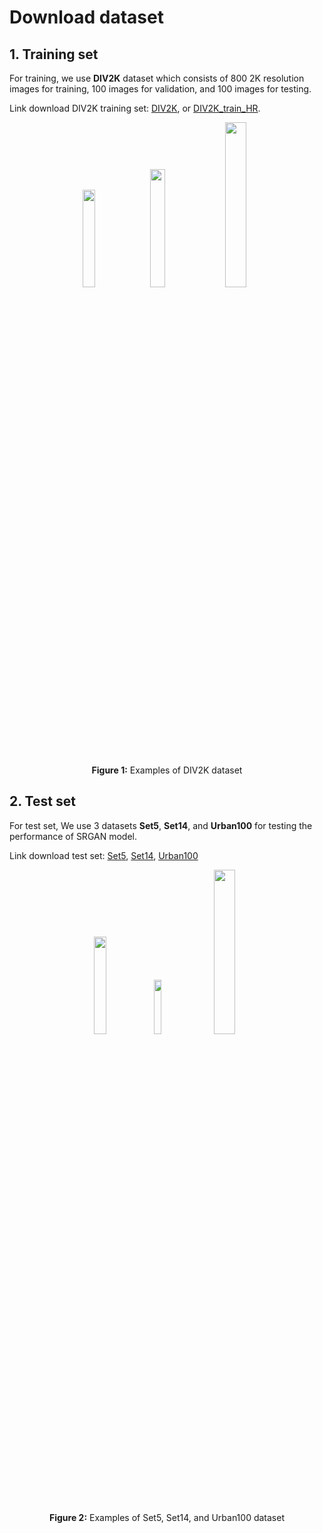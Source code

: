 # Download dataset
## 1. Training set
For training, we use **DIV2K** dataset which consists of 800 2K resolution images for training, 100 images for validation, and 100 images for testing.

Link download DIV2K training set: [DIV2K](https://data.vision.ee.ethz.ch/cvl/DIV2K/), or [DIV2K_train_HR](http://data.vision.ee.ethz.ch/cvl/DIV2K/DIV2K_train_HR.zip).

<div align="center">
  <img src="https://user-images.githubusercontent.com/83662223/179549841-d6af3432-aec7-4aa5-aba4-990c1c47b189.png" width="20%" height="20%" />
  <img src="https://user-images.githubusercontent.com/83662223/179551311-fe9e0da3-1121-4ba0-88fb-e90856e4faab.png" width="22%" height="22%" />
  <img src="https://user-images.githubusercontent.com/83662223/179551673-bcd1d20a-6524-452d-b4e6-7cee2339172b.png" width="26%" height="26%" />
</div>

<p align="center">
    <strong>Figure 1:</strong> Examples of DIV2K dataset
</p>

## 2. Test set
For test set, We use 3 datasets **Set5**, **Set14**, and **Urban100** for testing the performance of SRGAN model.

Link download test set: [Set5](https://uofi.box.com/shared/static/kfahv87nfe8ax910l85dksyl2q212voc.ziphttp://people.rennes.inria.fr/Aline.Roumy/results/SR_BMVC12.html), [Set14](https://uofi.box.com/shared/static/igsnfieh4lz68l926l8xbklwsnnk8we9.zip), [Urban100](https://uofi.box.com/shared/static/65upg43jjd0a4cwsiqgl6o6ixube6klm.zip)

<div align="center">
  <img src="https://user-images.githubusercontent.com/83662223/179556191-3ec8602d-9137-4a60-9d28-90b04e75279c.png" width="20%" height="20%" />
  <img src="https://user-images.githubusercontent.com/83662223/179556310-4c01f122-c31b-4707-85e4-452be299dc8e.png" width="15%" height="15%" />
  <img src="https://user-images.githubusercontent.com/83662223/179556400-cc9589f8-3ce3-40e1-8398-f6e4ad941818.png" width="26%" height="26%" />
</div>
<p align="center">
    <strong>Figure 2:</strong> Examples of Set5, Set14, and Urban100 dataset
</p>
